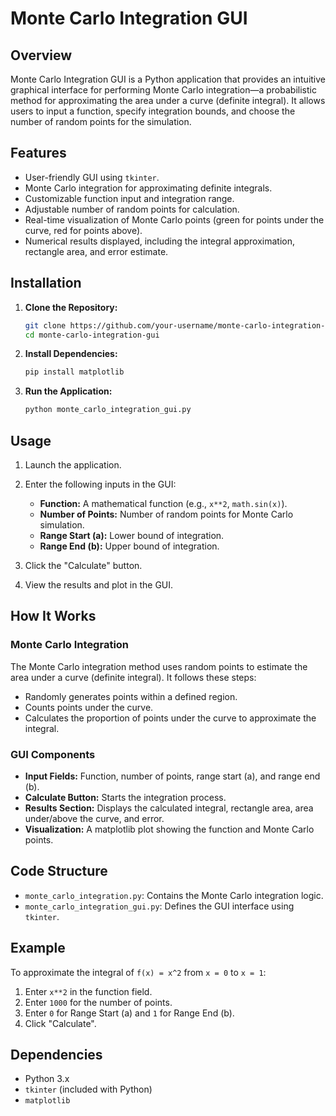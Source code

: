 # Monte Carlo Integration GUI

## Overview

Monte Carlo Integration GUI is a Python application that provides an intuitive graphical interface for performing Monte Carlo integration—a probabilistic method for approximating the area under a curve (definite integral). It allows users to input a function, specify integration bounds, and choose the number of random points for the simulation.

## Features

* User-friendly GUI using `tkinter`.
* Monte Carlo integration for approximating definite integrals.
* Customizable function input and integration range.
* Adjustable number of random points for calculation.
* Real-time visualization of Monte Carlo points (green for points under the curve, red for points above).
* Numerical results displayed, including the integral approximation, rectangle area, and error estimate.

## Installation

1. **Clone the Repository:**

   ```bash
   git clone https://github.com/your-username/monte-carlo-integration-gui.git
   cd monte-carlo-integration-gui
   ```

2. **Install Dependencies:**

   ```bash
   pip install matplotlib
   ```

3. **Run the Application:**

   ```bash
   python monte_carlo_integration_gui.py
   ```

## Usage

1. Launch the application.
2. Enter the following inputs in the GUI:

   * **Function:** A mathematical function (e.g., `x**2`, `math.sin(x)`).
   * **Number of Points:** Number of random points for Monte Carlo simulation.
   * **Range Start (a):** Lower bound of integration.
   * **Range End (b):** Upper bound of integration.
3. Click the "Calculate" button.
4. View the results and plot in the GUI.

## How It Works

### Monte Carlo Integration

The Monte Carlo integration method uses random points to estimate the area under a curve (definite integral). It follows these steps:

* Randomly generates points within a defined region.
* Counts points under the curve.
* Calculates the proportion of points under the curve to approximate the integral.

### GUI Components

* **Input Fields:** Function, number of points, range start (a), and range end (b).
* **Calculate Button:** Starts the integration process.
* **Results Section:** Displays the calculated integral, rectangle area, area under/above the curve, and error.
* **Visualization:** A matplotlib plot showing the function and Monte Carlo points.

## Code Structure

* `monte_carlo_integration.py`: Contains the Monte Carlo integration logic.
* `monte_carlo_integration_gui.py`: Defines the GUI interface using `tkinter`.

## Example

To approximate the integral of `f(x) = x^2` from `x = 0` to `x = 1`:

1. Enter `x**2` in the function field.
2. Enter `1000` for the number of points.
3. Enter `0` for Range Start (a) and `1` for Range End (b).
4. Click "Calculate".

## Dependencies

* Python 3.x
* `tkinter` (included with Python)
* `matplotlib`

